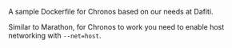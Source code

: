 A sample Dockerfile for Chronos based on our needs at Dafiti.

Similar to Marathon, for Chronos to work you need to enable host networking with `--net=host`.
